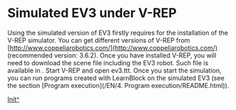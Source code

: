 <a name="Init"></a>

# Simulated EV3 under V-REP

Using the simulated version of EV3 firstly requires for the installation of the V-REP simulator. You can get different versions of V-REP from [http://www.coppeliarobotics.com/](http://www.coppeliarobotics.com/) (recommended version: 3.6.2). Once you have installed V-REP, you will need to download the scene file including the EV3 robot. Such file is available in . Start V-REP and open ev3.ttt. Once you start the simulation, you can run programs created with LearnBlock on the simulated EV3 (see the section [Program execution](<hidepath>/EN/4. Program execution/README.html)).
 
[Init^](#Init)

